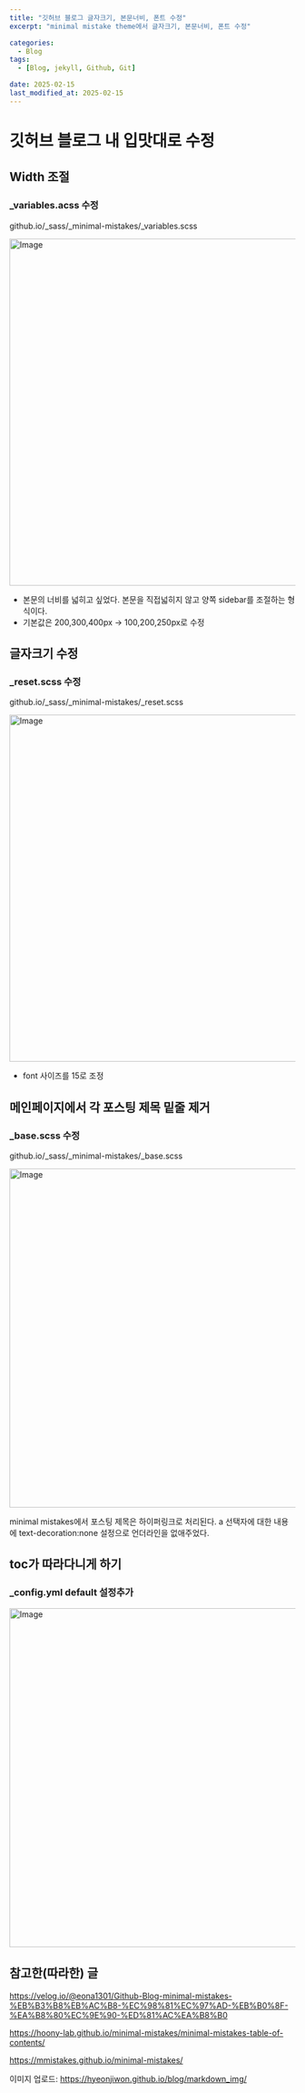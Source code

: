 ```yaml
---
title: "깃허브 블로그 글자크기, 본문너비, 폰트 수정"
excerpt: "minimal mistake theme에서 글자크기, 본문너비, 폰트 수정"

categories:
  - Blog
tags:
  - [Blog, jekyll, Github, Git]

date: 2025-02-15
last_modified_at: 2025-02-15
---
```


# 깃허브 블로그 내 입맛대로 수정

## Width 조절

### \_variables.acss 수정

github.io/\_sass/\_minimal-mistakes/\_variables.scss

<img width="610" alt="Image" src="https://github.com/user-attachments/assets/f67f94ac-dcfb-4927-92b5-c4db5bfdd6b6" />

- 본문의 너비를 넓히고 싶었다. 본문을 직접넓히지 않고 양쪽 sidebar를 조절하는 형식이다.
- 기본값은 200,300,400px -> 100,200,250px로 수정

## 글자크기 수정

### \_reset.scss 수정

github.io/\_sass/\_minimal-mistakes/\_reset.scss

<img width="610" alt="Image" src="https://github.com/user-attachments/assets/e7881e40-a0d6-4ecb-927b-b28b16750b12" />

- font 사이즈를 15로 조정

## 메인페이지에서 각 포스팅 제목 밑줄 제거

### \_base.scss 수정

github.io/\_sass/\_minimal-mistakes/\_base.scss

<img width="596" alt="Image" src="https://github.com/user-attachments/assets/83dba039-bc3b-44cf-90e4-719e05954667" />

minimal mistakes에서 포스팅 제목은 하이퍼링크로 처리된다.
a 선택자에 대한 내용에 text-decoration:none 설정으로 언더라인을 없애주었다.

## toc가 따라다니게 하기

### \_config.yml default 설정추가

<img width="596" alt="Image" src="https://github.com/user-attachments/assets/aaf4093d-73be-4f13-a14b-fd2bb47ba6bc" />

## 참고한(따라한) 글

https://velog.io/@eona1301/Github-Blog-minimal-mistakes-%EB%B3%B8%EB%AC%B8-%EC%98%81%EC%97%AD-%EB%B0%8F-%EA%B8%80%EC%9E%90-%ED%81%AC%EA%B8%B0

https://hoony-lab.github.io/minimal-mistakes/minimal-mistakes-table-of-contents/

https://mmistakes.github.io/minimal-mistakes/

이미지 업로드:
https://hyeonjiwon.github.io/blog/markdown_img/
